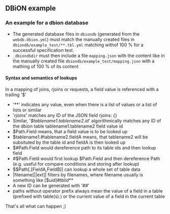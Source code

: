 ## DBiON example
### An example for a dbion database

* The generated database files in `dbiondb` (generated from the `webdb.dbion.yml`) must match the manually created files in `dbiondb/example_test/**.tbl.yml` matching withof 100 % for a successful specification test.
* `_dbiondbdir` must then include a file `mapping.json` with the content like in the manually created file `dbiondb/example_test/mapping.json` with a mathing of 100 % of its content


#### Syntax and semantics of lookups

In a mapping of joins, rjoins or requests, a field value is referenced with a trailing '$'
- '**' indicates any value, even when there is a list of values or a list of lists or similar
- '*rjoins*' matches any ID of the JSON field rjoins: {}
- Similar, '*$tablename1.tablename2.id*' algorithmically matches any ID of the dbion table tablename1.tablename2 field value id
- $Path.Field means, that a field value is to be looked up
- $tablename1.#tablename2.fieldA means, that tablename2 will be subsituted by the table id and fieldA is then looked up
- $#Path.Field would dereference path to its table ids and then lookup field
- #$Path.Field would first lookup $Path.Field and then dereference Path (e.g. useful for compare conditions and storing after lookup)
- $$Path[.[FieldA,FieldB]] can lookup a whole set of table data
- |filename[||ext]| filters by filenames, where filename usually is something like [$uid]_#tblid_**
- A new ID can be generated with '##'
- paths without operator prefix always mean the value of a field in a table (prefixed with table(s).) or the current value of a field in the current table

That's all what can happen ;)
